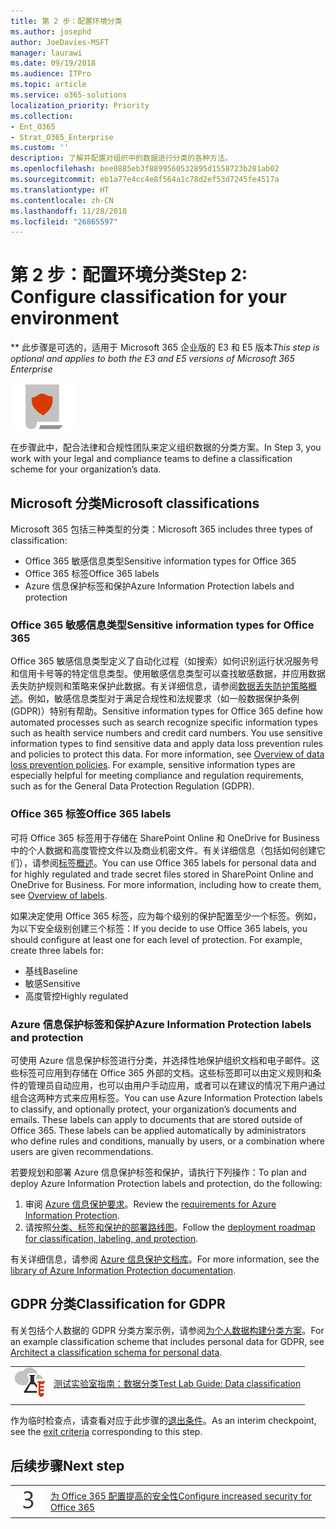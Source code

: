 ```yaml
---
title: 第 2 步：配置环境分类
ms.author: josephd
author: JoeDavies-MSFT
manager: laurawi
ms.date: 09/19/2018
ms.audience: ITPro
ms.topic: article
ms.service: o365-solutions
localization_priority: Priority
ms.collection:
- Ent_O365
- Strat_O365_Enterprise
ms.custom: ''
description: 了解并配置对组织中的数据进行分类的各种方法。
ms.openlocfilehash: bee0885eb3f8899560532895d1558723b281ab02
ms.sourcegitcommit: eb1a77e4cc4e8f564a1c78d2ef53d7245fe4517a
ms.translationtype: HT
ms.contentlocale: zh-CN
ms.lasthandoff: 11/28/2018
ms.locfileid: "26865597"
---
```

# <a name="step-2-configure-classification-for-your-environment"></a><span data-ttu-id="69ecc-103">第 2 步：配置环境分类</span><span class="sxs-lookup"><span data-stu-id="69ecc-103">Step 2: Configure classification for your environment</span></span>

<span data-ttu-id="69ecc-104">\*\* 此步骤是可选的，适用于 Microsoft 365 企业版的 E3 和 E5 版本</span><span class="sxs-lookup"><span data-stu-id="69ecc-104">*This step is optional and applies to both the E3 and E5 versions of Microsoft 365 Enterprise*</span></span>

![](./media/deploy-foundation-infrastructure/infoprotection_icon-small.png)

<span data-ttu-id="69ecc-105">在步骤此中，配合法律和合规性团队来定义组织数据的分类方案。</span><span class="sxs-lookup"><span data-stu-id="69ecc-105">In Step 3, you work with your legal and compliance teams to define a classification scheme for your organization’s data.</span></span>

## <a name="microsoft-classifications"></a><span data-ttu-id="69ecc-106">Microsoft 分类</span><span class="sxs-lookup"><span data-stu-id="69ecc-106">Microsoft classifications</span></span>

<span data-ttu-id="69ecc-107">Microsoft 365 包括三种类型的分类：</span><span class="sxs-lookup"><span data-stu-id="69ecc-107">Microsoft 365 includes three types of classification:</span></span>

- <span data-ttu-id="69ecc-108">Office 365 敏感信息类型</span><span class="sxs-lookup"><span data-stu-id="69ecc-108">Sensitive information types for Office 365</span></span>
- <span data-ttu-id="69ecc-109">Office 365 标签</span><span class="sxs-lookup"><span data-stu-id="69ecc-109">Office 365 labels</span></span>
- <span data-ttu-id="69ecc-110">Azure 信息保护标签和保护</span><span class="sxs-lookup"><span data-stu-id="69ecc-110">Azure Information Protection labels and protection</span></span>

### <a name="sensitive-information-types-for-office-365"></a><span data-ttu-id="69ecc-111">Office 365 敏感信息类型</span><span class="sxs-lookup"><span data-stu-id="69ecc-111">Sensitive information types for Office 365</span></span>

<span data-ttu-id="69ecc-p101">Office 365 敏感信息类型定义了自动化过程（如搜索）如何识别运行状况服务号和信用卡号等的特定信息类型。使用敏感信息类型可以查找敏感数据，并应用数据丢失防护规则和策略来保护此数据。有关详细信息，请参阅[数据丢失防护策略概述](https://support.office.com/article/overview-of-data-loss-prevention-policies-1966b2a7-d1e2-4d92-ab61-42efbb137f5e)。例如，敏感信息类型对于满足合规性和法规要求（如一般数据保护条例 (GDPR)）特别有帮助。</span><span class="sxs-lookup"><span data-stu-id="69ecc-p101">Sensitive information types for Office 365 define how automated processes such as search recognize specific information types such as health service numbers and credit card numbers. You use sensitive information types to find sensitive data and apply data loss prevention rules and policies to protect this data. For more information, see [Overview of data loss prevention policies](https://support.office.com/article/overview-of-data-loss-prevention-policies-1966b2a7-d1e2-4d92-ab61-42efbb137f5e). For example, sensitive information types are especially helpful for meeting compliance and regulation requirements, such as for the General Data Protection Regulation (GDPR).</span></span>

### <a name="office-365-labels"></a><span data-ttu-id="69ecc-116">Office 365 标签</span><span class="sxs-lookup"><span data-stu-id="69ecc-116">Office 365 labels</span></span>
<span data-ttu-id="69ecc-p102">可将 Office 365 标签用于存储在 SharePoint Online 和 OneDrive for Business 中的个人数据和高度管控文件以及商业机密文件。有关详细信息（包括如何创建它们），请参阅[标签概述](https://support.office.com/article/overview-of-labels-af398293-c69d-465e-a249-d74561552d30)。</span><span class="sxs-lookup"><span data-stu-id="69ecc-p102">You can use Office 365 labels for personal data and for highly regulated and trade secret files stored in SharePoint Online and OneDrive for Business. For more information, including how to create them, see [Overview of labels](https://support.office.com/article/overview-of-labels-af398293-c69d-465e-a249-d74561552d30).</span></span>

<span data-ttu-id="69ecc-p103">如果决定使用 Office 365 标签，应为每个级别的保护配置至少一个标签。例如，为以下安全级别创建三个标签：</span><span class="sxs-lookup"><span data-stu-id="69ecc-p103">If you decide to use Office 365 labels, you should configure at least one for each level of protection. For example, create three labels for:</span></span>

- <span data-ttu-id="69ecc-121">基线</span><span class="sxs-lookup"><span data-stu-id="69ecc-121">Baseline</span></span>
- <span data-ttu-id="69ecc-122">敏感</span><span class="sxs-lookup"><span data-stu-id="69ecc-122">Sensitive</span></span>
- <span data-ttu-id="69ecc-123">高度管控</span><span class="sxs-lookup"><span data-stu-id="69ecc-123">Highly regulated</span></span>

### <a name="azure-information-protection-labels-and-protection"></a><span data-ttu-id="69ecc-124">Azure 信息保护标签和保护</span><span class="sxs-lookup"><span data-stu-id="69ecc-124">Azure Information Protection labels and protection</span></span>

<span data-ttu-id="69ecc-p104">可使用 Azure 信息保护标签进行分类，并选择性地保护组织文档和电子邮件。这些标签可应用到存储在 Office 365 外部的文档。这些标签即可以由定义规则和条件的管理员自动应用，也可以由用户手动应用，或者可以在建议的情况下用户通过组合这两种方式来应用标签。</span><span class="sxs-lookup"><span data-stu-id="69ecc-p104">You can use Azure Information Protection labels to classify, and optionally protect, your organization’s documents and emails. These labels can apply to documents that are stored outside of Office 365. These labels can be applied automatically by administrators who define rules and conditions, manually by users, or a combination where users are given recommendations.</span></span>

<span data-ttu-id="69ecc-128">若要规划和部署 Azure 信息保护标签和保护，请执行下列操作：</span><span class="sxs-lookup"><span data-stu-id="69ecc-128">To plan and deploy Azure Information Protection labels and protection, do the following:</span></span>

1. <span data-ttu-id="69ecc-129">审阅 [Azure 信息保护要求](https://docs.microsoft.com/information-protection/get-started/requirements)。</span><span class="sxs-lookup"><span data-stu-id="69ecc-129">Review the [requirements for Azure Information Protection](https://docs.microsoft.com/information-protection/get-started/requirements).</span></span>
2. <span data-ttu-id="69ecc-130">请按照[分类、标签和保护的部署路线图](https://docs.microsoft.com/information-protection/plan-design/deployment-roadmap#deployment-roadmap-for-classification-labeling-and-protection)。</span><span class="sxs-lookup"><span data-stu-id="69ecc-130">Follow the [deployment roadmap for classification, labeling, and protection](https://docs.microsoft.com/information-protection/plan-design/deployment-roadmap#deployment-roadmap-for-classification-labeling-and-protection).</span></span>

<span data-ttu-id="69ecc-131">有关详细信息，请参阅 [Azure 信息保护文档库](https://docs.microsoft.com/information-protection/)。</span><span class="sxs-lookup"><span data-stu-id="69ecc-131">For more information, see the [library of Azure Information Protection documentation](https://docs.microsoft.com/information-protection/).</span></span>

## <a name="classification-for-gdpr"></a><span data-ttu-id="69ecc-132">GDPR 分类</span><span class="sxs-lookup"><span data-stu-id="69ecc-132">Classification for GDPR</span></span>

<span data-ttu-id="69ecc-133">有关包括个人数据的 GDPR 分类方案示例，请参阅[为个人数据构建分类方案](https://docs.microsoft.com/office365/enterprise/architect-a-classification-schema-for-personal-data)。</span><span class="sxs-lookup"><span data-stu-id="69ecc-133">For an example classification scheme that includes personal data for GDPR, see [Architect a classification schema for personal data](https://docs.microsoft.com/office365/enterprise/architect-a-classification-schema-for-personal-data).</span></span>

|||
|:-------|:-----|
|![Microsoft 云测试实验室指南](media/m365-enterprise-test-lab-guides/cloud-tlg-icon-small.png)| [<span data-ttu-id="69ecc-135">测试实验室指南：数据分类</span><span class="sxs-lookup"><span data-stu-id="69ecc-135">Test Lab Guide: Data classification</span></span>](data-classification-microsoft-365-enterprise-dev-test-environment.md) |
|||

<span data-ttu-id="69ecc-136">作为临时检查点，请查看对应于此步骤的[退出条件](infoprotect-exit-criteria.md#crit-infoprotect-step3)。</span><span class="sxs-lookup"><span data-stu-id="69ecc-136">As an interim checkpoint, see the [exit criteria](infoprotect-exit-criteria.md#crit-infoprotect-step3) corresponding to this step.</span></span>

## <a name="next-step"></a><span data-ttu-id="69ecc-137">后续步骤</span><span class="sxs-lookup"><span data-stu-id="69ecc-137">Next step</span></span>

|||
|:-------|:-----|
|![](./media/stepnumbers/Step3.png)|[<span data-ttu-id="69ecc-138">为 Office 365 配置提高的安全性</span><span class="sxs-lookup"><span data-stu-id="69ecc-138">Configure increased security for Office 365</span></span>](infoprotect-configure-increased-security-office-365.md)|

